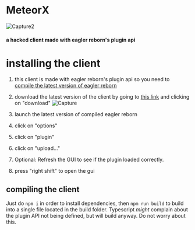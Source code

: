 # MeteorX
![Capture2](https://github.com/radmanplays/MeteorX-ts/assets/95340057/eaf32904-b340-4ccf-b846-3262da227f06)

#### a hacked client made with eagler reborn's plugin api

# installing the client
1. this client is made with eagler reborn's plugin api so you need to [compile the latest version of eagler reborn](https://eaglerreborn.github.io/guide/#actually-compiling-the-client)
2. download the latest version of the client by going to [this link](https://github.com/radmanplays/MeteorX-ts/blob/main/latest_build/meteorx.js) and clicking on "download"
![Capture](https://github.com/radmanplays/MeteorX-ts/assets/95340057/ae6544bd-44f0-46e3-970f-5853e4f071d6)


4. launch the latest version of compiled eagler reborn
5. click on "options"
6. click on "plugin"
7. click on "upload..."
8. Optional: Refresh the GUI to see if the plugin loaded correctly.
9. press "right shift" to open the gui
## compiling the client
Just do `npm i` in order to install dependencies, then `npm run build` to build into a single file located in the build folder. 
Typescript *might* complain about the plugin API not being defined, but will build anyway. Do not worry about this.
